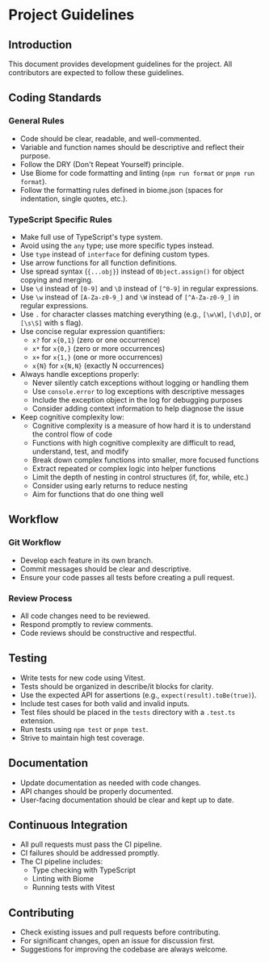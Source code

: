# Project Guidelines

## Introduction

This document provides development guidelines for the project. All contributors are expected to follow these guidelines.

## Coding Standards

### General Rules

- Code should be clear, readable, and well-commented.
- Variable and function names should be descriptive and reflect their purpose.
- Follow the DRY (Don't Repeat Yourself) principle.
- Use Biome for code formatting and linting (`npm run format` or `pnpm run format`).
- Follow the formatting rules defined in biome.json (spaces for indentation, single quotes, etc.).

### TypeScript Specific Rules

- Make full use of TypeScript's type system.
- Avoid using the `any` type; use more specific types instead.
- Use `type` instead of `interface` for defining custom types.
- Use arrow functions for all function definitions.
- Use spread syntax (`{...obj}`) instead of `Object.assign()` for object copying and merging.
- Use `\d` instead of `[0-9]` and `\D` instead of `[^0-9]` in regular expressions.
- Use `\w` instead of `[A-Za-z0-9_]` and `\W` instead of `[^A-Za-z0-9_]` in regular expressions.
- Use `.` for character classes matching everything (e.g., `[\w\W]`, `[\d\D]`, or `[\s\S]` with s flag).
- Use concise regular expression quantifiers:
  - `x?` for `x{0,1}` (zero or one occurrence)
  - `x*` for `x{0,}` (zero or more occurrences)
  - `x+` for `x{1,}` (one or more occurrences)
  - `x{N}` for `x{N,N}` (exactly N occurrences)
- Always handle exceptions properly:
  - Never silently catch exceptions without logging or handling them
  - Use `console.error` to log exceptions with descriptive messages
  - Include the exception object in the log for debugging purposes
  - Consider adding context information to help diagnose the issue
- Keep cognitive complexity low:
  - Cognitive complexity is a measure of how hard it is to understand the control flow of code
  - Functions with high cognitive complexity are difficult to read, understand, test, and modify
  - Break down complex functions into smaller, more focused functions
  - Extract repeated or complex logic into helper functions
  - Limit the depth of nesting in control structures (if, for, while, etc.)
  - Consider using early returns to reduce nesting
  - Aim for functions that do one thing well

## Workflow

### Git Workflow

- Develop each feature in its own branch.
- Commit messages should be clear and descriptive.
- Ensure your code passes all tests before creating a pull request.

### Review Process

- All code changes need to be reviewed.
- Respond promptly to review comments.
- Code reviews should be constructive and respectful.

## Testing

- Write tests for new code using Vitest.
- Tests should be organized in describe/it blocks for clarity.
- Use the expected API for assertions (e.g., `expect(result).toBe(true)`).
- Include test cases for both valid and invalid inputs.
- Test files should be placed in the `tests` directory with a `.test.ts` extension.
- Run tests using `npm test` or `pnpm test`.
- Strive to maintain high test coverage.

## Documentation

- Update documentation as needed with code changes.
- API changes should be properly documented.
- User-facing documentation should be clear and kept up to date.

## Continuous Integration

- All pull requests must pass the CI pipeline.
- CI failures should be addressed promptly.
- The CI pipeline includes:
  - Type checking with TypeScript
  - Linting with Biome
  - Running tests with Vitest

## Contributing

- Check existing issues and pull requests before contributing.
- For significant changes, open an issue for discussion first.
- Suggestions for improving the codebase are always welcome.
